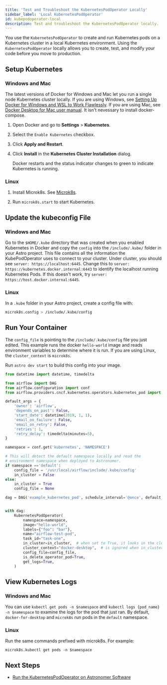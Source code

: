 ```yaml
---
title: 'Test and Troubleshoot the KubernetesPodOperator Locally'
sidebar_label: 'Local KubernetesPodOperator'
id: kubepodoperator-local
description: Test and troubleshoot the KubernetesPodOperator locally.
---
```


You use the `KubernetesPodOperator` to create and run Kubernetes pods on a  Kubernetes cluster in a local Kubernetes environment. Using the `KubernetesPodOperator` locally allows you to create, test, and modify your code before you move to production.

## Setup Kubernetes

### Windows and Mac

The latest versions of Docker for Windows and Mac let you run a single node Kubernetes cluster locally. If you are using Windows, see [Setting Up Docker for Windows and WSL to Work Flawlessly](https://nickjanetakis.com/blog/setting-up-docker-for-windows-and-wsl-to-work-flawlessly). If you are using Mac, see [Docker Desktop for Mac user manual](https://nickjanetakis.com/blog/setting-up-docker-for-windows-and-wsl-to-work-flawlessly). It isn't nevessary to install docker-compose.

1. Open Docker and go to **Settings** > **Kubernetes**.

2. Select the `Enable Kubernetes` checkbox. 

3. Click **Apply and Restart**.

4. Click **Install** in the **Kubernetes Cluster Installation** dialog.

    Docker restarts and the status indicator changes to green to indicate Kubernetes is running.

### Linux

1. Install Microk8s. See [Microk8s](https://microk8s.io/).

2. Run `microk8s.start` to start Kubernetes.

## Update the kubeconfig File

### Windows and Mac

Go to the `$HOME/.kube` directory that was created when you enabled Kubernetes in Docker and copy the `config` into the `/include/.kube/` folder in your Astro project. This file contains all the information the KubePodOperator uses to connect to your cluster. Under cluster, you should see `server: https://localhost:6445`. Change this to `server: https://kubernetes.docker.internal:6443` to identify the localhost running Kubernetes Pods. If this doesn't work, try `server: https://host.docker.internal:6445`.

### Linux

In a `.kube` folder in your Astro project, create a config file with:

```bash
microk8s.config > /include/.kube/config
```

## Run Your Container

The `config_file` is pointing to the `/include/.kube/config` file you just edited. This example runs the docker `hello-world` image and reads environment variables to determine where it is run. If you are using Linux, the `cluster_context` is `microk8s`.

Run `astro dev start` to build this config into your image.

```python
from datetime import datetime, timedelta

from airflow import DAG
from airflow.configuration import conf
from airflow.providers.cncf.kubernetes.operators.kubernetes_pod import KubernetesPodOperator

default_args = {
    'owner': 'airflow',
    'depends_on_past': False,
    'start_date': datetime(2019, 1, 1),
    'email_on_failure': False,
    'email_on_retry': False,
    'retries': 1,
    'retry_delay': timedelta(minutes=5),
}

namespace = conf.get('kubernetes', 'NAMESPACE')

# This will detect the default namespace locally and read the
# environment namespace when deployed to Astronomer.
if namespace =='default':
    config_file = '/usr/local/airflow/include/.kube/config'
    in_cluster = False
else:
    in_cluster = True
    config_file = None

dag = DAG('example_kubernetes_pod', schedule_interval='@once', default_args=default_args)


with dag:
    KubernetesPodOperator(
        namespace=namespace,
        image="hello-world",
        labels={"foo": "bar"},
        name="airflow-test-pod",
        task_id="task-one",
        in_cluster=in_cluster,  # when set to True, it looks in the cluster, if False, it looks for a file
        cluster_context="docker-desktop",  # is ignored when in_cluster is set to True
        config_file=config_file,
        is_delete_operator_pod=True,
        get_logs=True,
    )

```
## View Kubernetes Logs

### Windows and Mac

You can use `kubectl get pods -n $namespace` and `kubectl logs {pod_name} -n $namespace` to examine the logs for the pod that just ran. By default, `docker-for-desktop` and `microk8s` run pods in the `default` namespace.

### Linux

Run the same commands prefixed with microk8s. For example:
```
microk8s.kubectl get pods -n $namespace
```
## Next Steps ##

- [Run the KubernetesPodOperator on Astronomer Software](kubepodoperator.md)